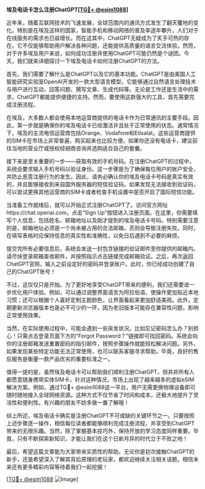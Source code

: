 **埃及电话卡怎么注册ChatGPT[[TG💪+ @esim1088](https://t.me/s/esim1088)]**

近年来，随着互联网技术的飞速发展，全球范围内的通讯方式发生了翻天覆地的变化。特别是在埃及这样的国家，智能手机和移动网络的普及率逐年攀升，人们对于在线服务的需求也日益增长。而在这其中，ChatGPT无疑成为了炙手可热的存在。它不仅能够帮助用户解决各种问题，还能提供高质量的语言交流体验。然而，对于许多埃及用户来说，如何成功注册并使用ChatGPT可能仍然是个谜团。今天，我们就来详细探讨一下埃及电话卡如何注册ChatGPT的方法。

首先，我们需要了解什么是ChatGPT以及它的基本功能。ChatGPT是由美国人工智能研究实验室OpenAI开发的一款大型语言模型，它能够通过自然语言处理技术与用户进行互动，回答问题、撰写文章、生成代码等。无论是工作还是生活中的需求，ChatGPT都能提供便捷的支持。然而，要使用这款强大的工具，首先需要完成注册流程。

在埃及，大多数人都会使用本地运营商提供的电话卡作为日常通讯的主要手段。因此，第一步就是确保你的埃及电话卡已经激活并且处于正常使用的状态。通常情况下，埃及的主流电信运营商包括Orange、Vodafone和Etisalat。这些运营商提供的SIM卡在市场上非常普遍，购买起来也比较方便。如果你还没有电话卡，建议前往当地的营业厅或授权经销商咨询并选购适合自己的套餐。

接下来是至关重要的一步——获取有效的手机号码。在注册ChatGPT的过程中，系统会要求输入手机号码以验证身份。这一步骤是为了确保每位用户的账户安全，并防止恶意注册行为的发生。因此，请务必确认你的埃及电话卡号码是真实有效的，并且能够接收到来自国外服务器的短信验证码。如果发现无法接收到验证码，可以尝试更换其他运营商的SIM卡或者检查手机设置中是否开启了国际短信功能。

当准备工作就绪后，就可以开始正式注册ChatGPT了。访问官方网址https://chat.openai.com，点击“Sign Up”按钮进入注册页面。在这里，你需要填写个人信息，包括姓名、邮箱地址以及刚才提到的埃及电话卡号码。特别需要注意的是，邮箱地址必须是一个尚未被占用的合法邮箱，否则会导致注册失败。同时，在填写表格时应保持信息的真实性和准确性，以免日后遇到不必要的麻烦。

提交完所有必要信息后，系统会发送一封包含链接的验证邮件至你提供的邮箱内。请尽快登录邮箱查收邮件，并按照指示点击链接完成邮箱验证。之后，再次返回ChatGPT官网，输入之前设定好的密码并登录账户。此时，你已经成功创建了自己的ChatGPT账号！

不过，这仅仅只是开始。为了更好地享受ChatGPT带来的便利，我们还需要进一步优化用户体验。例如，可以通过调整界面语言为阿拉伯语，使操作更加贴近本地习惯；还可以根据个人喜好定制主题颜色，让界面看起来更加舒适美观。此外，定期更新浏览器版本也是必不可少的一环，因为老旧版本可能存在兼容性问题，影响正常使用效果。

当然，在实际使用过程中，可能会遇到一些突发状况。比如忘记密码怎么办？别担心！只需点击登录页面下方的“Forgot Password？”链接即可找回密码。系统会向你的注册邮箱发送重置密码的指引邮件，按照步骤操作就能轻松解决问题。另外，如果发现某些特定功能无法正常使用，也可以联系客服寻求帮助。毕竟，良好的售后服务是衡量一款产品优劣的重要标准之一。

值得一提的是，虽然埃及电话卡可以帮助我们顺利注册ChatGPT，但并非所有人都愿意随身携带实体SIM卡。针对这种情况，市场上出现了越来越多的虚拟eSIM解决方案。例如，通过TG💪+ @esim1088这一平台，用户无需更换物理设备即可随时随地接入全球网络资源。这种方式不仅节省了时间和成本，还极大地提升了灵活性和便利性。有兴趣的朋友不妨多做一番了解哦！

综上所述，埃及电话卡确实是注册ChatGPT不可或缺的关键环节之一。只要按照上述步骤逐一操作，相信每位读者都能够顺利完成注册流程，并享受到ChatGPT带来的无限乐趣。当然，除了掌握基本技巧外，保持开放的学习态度同样重要。毕竟，只有不断探索新知识，才能让我们在这个日新月异的时代立于不败之地！

最后，希望这篇文章能为大家带来实质性的帮助。无论你是初次接触ChatGPT的新手，还是希望深入了解其背后原理的老玩家，都欢迎继续关注相关话题。相信未来还有更多精彩内容等待着我们一起挖掘！

[[TG💪+ @esim1088](https://t.me/s/esim1088) ![Image](https://i.postimg.cc/4NQfJmqS/Snipaste-2025-05-13-00-14-12.png)]